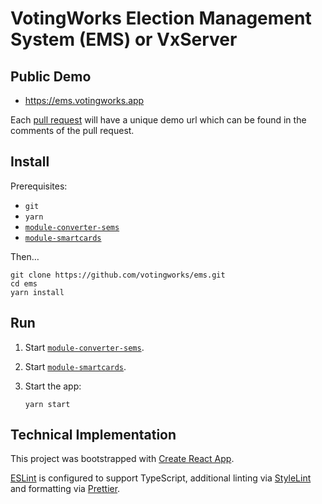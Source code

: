 # VotingWorks Election Management System (EMS) or VxServer

## Public Demo

- <https://ems.votingworks.app>

Each [pull request](https://github.com/votingworks/ems/pulls) will have a unique
demo url which can be found in the comments of the pull request.

## Install

Prerequisites:

- `git`
- `yarn`
- [`module-converter-sems`](https://github.com/votingworks/module-converter-sems.git)
- [`module-smartcards`](https://github.com/votingworks/module-smartcards/)

Then…

```
git clone https://github.com/votingworks/ems.git
cd ems
yarn install
```

## Run

1. Start
   [`module-converter-sems`](https://github.com/votingworks/module-converter-sems.git).
2. Start
   [`module-smartcards`](https://github.com/votingworks/module-smartcards/).
3. Start the app:

   ```
   yarn start
   ```

## Technical Implementation

This project was bootstrapped with
[Create React App](https://github.com/facebook/create-react-app).

[ESLint](https://eslint.org/) is configured to support TypeScript, additional
linting via [StyleLint](https://stylelint.io/) and formatting via
[Prettier](https://prettier.io/).
